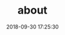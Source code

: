 ---
title: about
date: 2018-09-30 17:25:30
type: about
layout: normal
banners:
  - cover: medias/courses/0.jpg
  - cover: medias/courses/1.jpg
  - cover: medias/courses/2.jpg
---